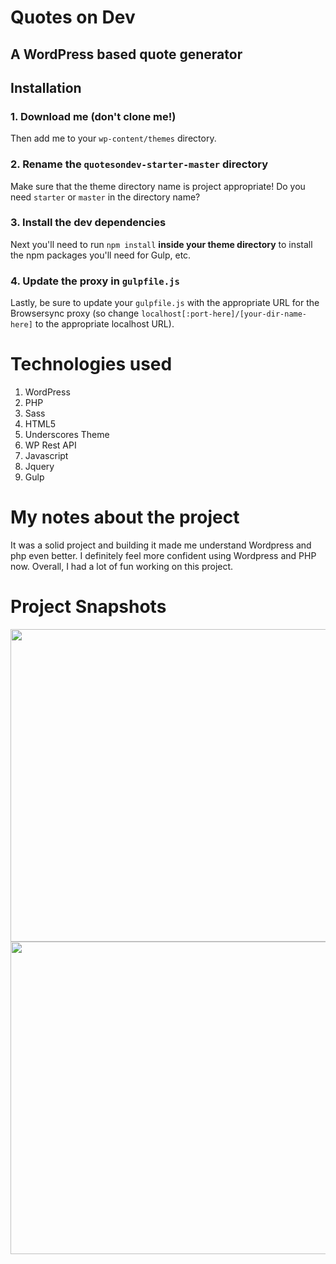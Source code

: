 # Quotes on Dev

## A WordPress based quote generator

## Installation

### 1. Download me (don't clone me!)

Then add me to your `wp-content/themes` directory.

### 2. Rename the `quotesondev-starter-master` directory

Make sure that the theme directory name is project appropriate! Do you need `starter` or `master` in the directory name?

### 3. Install the dev dependencies

Next you'll need to run `npm install` **inside your theme directory** to install the npm packages you'll need for Gulp, etc.

### 4. Update the proxy in `gulpfile.js`

Lastly, be sure to update your `gulpfile.js` with the appropriate URL for the Browsersync proxy (so change `localhost[:port-here]/[your-dir-name-here]` to the appropriate localhost URL).

# Technologies used

1. WordPress
2. PHP
3. Sass
4. HTML5
5. Underscores Theme
6. WP Rest API
7. Javascript
8. Jquery
9. Gulp

# My notes about the project

It was a solid project and building it made me understand Wordpress and php even better. I definitely feel more confident using Wordpress and PHP now. Overall, I had a lot of fun working on this project.

# Project Snapshots

<div align="center">
    <img width="800px" height="500px" src="https://user-images.githubusercontent.com/38442554/62346086-adcee180-b4a9-11e9-84fa-dfc027754e1e.JPG">
    <img width="800px" height="500px" src="https://user-images.githubusercontent.com/38442554/62346115-c0e1b180-b4a9-11e9-8c88-bf963202a508.JPG">
</div>
